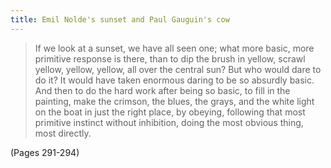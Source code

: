 ```yaml
---
title: Emil Nolde's sunset and Paul Gauguin's cow
---
```


> If we look at a sunset, we have all seen one; what more basic, more primitive response is there, than to dip the brush in yellow, scrawl yellow, yellow, yellow, all over the central sun? But who would dare to do it? It would have taken enormous daring to be so absurdly basic. And then to do the hard work after being so basic, to fill in the painting, make the crimson, the blues, the grays, and the white light on the boat in just the right place, by obeying, following that most primitive instinct without inhibition, doing the most obvious thing, most directly.

(Pages 291-294)